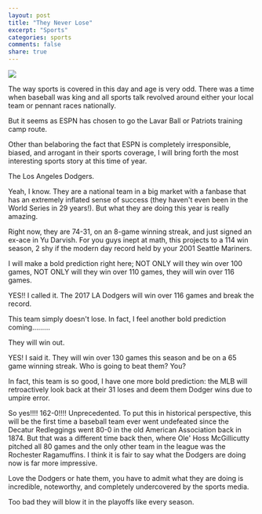 ```yaml
---
layout: post
title: "They Never Lose"
excerpt: "Sports"
categories: sports
comments: false
share: true
---
```


![](http://www.trbimg.com/img-55b7ddfc/turbine/la-sp-dn-dodgers-open-kosher-food-stand-20150728)



The way sports is covered in this day and age is very odd. There was a time when baseball was king and all sports talk revolved around either your local team or pennant races nationally. 

But it seems as ESPN has chosen to go the Lavar Ball or Patriots training camp route.


Other than belaboring the fact that ESPN is completely irresponsible, biased, and arrogant in their sports coverage, I will bring forth the most interesting sports story at this time of year.



The Los Angeles Dodgers.


Yeah, I know. They are a national team in a big market with a fanbase that has an extremely inflated sense of success (they haven't even been in the World Series in 29 years!). But what they are doing this year is really amazing.


Right now, they are 74-31, on an 8-game winning streak, and just signed an ex-ace in Yu Darvish. For you guys inept at math, this projects to a 114 win season, 2 shy if the modern day record held by your 2001 Seattle Mariners.

I will make a bold prediction right here; NOT ONLY will they win over 100 games, NOT ONLY will they win over 110 games, they will win over 116 games.

YES!! I called it. The 2017 LA Dodgers will win over 116 games and break the record. 


This team simply doesn't lose. In fact, I feel another bold prediction coming.........


They will win out.


YES! I said it. They will win over 130 games this season and be on a 65 game winning streak. Who is going to beat them? You?



In fact, this team is so good, I have one more bold prediction: the MLB will retroactively look back at their 31 loses and deem them Dodger wins due to umpire error. 

So yes!!!! 162-0!!!! Unprecedented. To put this in historical perspective, this will be the first time a baseball team ever went undefeated since the Decatur Redleggings went 80-0 in the old American Association back in 1874. But that was a different time back then, where Ole' Hoss McGillicutty pitched all 80 games and the only other team in the league was the Rochester Ragamuffins. I think it is fair to say what the Dodgers are doing now is far more impressive.


Love the Dodgers or hate them, you have to admit what they are doing is incredible, noteworthy, and completely undercovered by the sports media.


Too bad they will blow it in the playoffs like every season.







